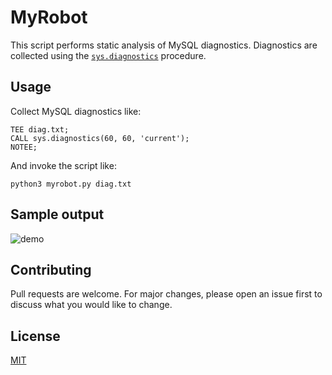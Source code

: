 # MyRobot

This script performs static analysis of MySQL diagnostics. Diagnostics are collected using the [`sys.diagnostics`](https://dev.mysql.com/doc/refman/8.0/en/sys-diagnostics.html) procedure.


## Usage

Collect MySQL diagnostics like:

```
TEE diag.txt;
CALL sys.diagnostics(60, 60, 'current');
NOTEE;
```

And invoke the script like:

```
python3 myrobot.py diag.txt
```


## Sample output

![demo](demo.gif)


## Contributing

Pull requests are welcome. For major changes, please open an issue first to discuss what you would like to change.


## License

[MIT](https://choosealicense.com/licenses/mit/)
